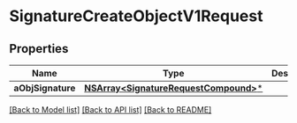 # SignatureCreateObjectV1Request

## Properties
Name | Type | Description | Notes
------------ | ------------- | ------------- | -------------
**aObjSignature** | [**NSArray&lt;SignatureRequestCompound&gt;***](SignatureRequestCompound.md) |  | 

[[Back to Model list]](../README.md#documentation-for-models) [[Back to API list]](../README.md#documentation-for-api-endpoints) [[Back to README]](../README.md)



